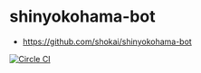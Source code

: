 # shinyokohama-bot

- https://github.com/shokai/shinyokohama-bot

[![Circle CI](https://circleci.com/gh/shokai/shinyokohama-bot.svg?style=svg)](https://circleci.com/gh/shokai/shinyokohama-bot)
